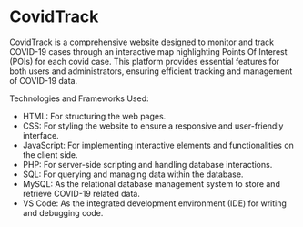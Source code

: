 # CovidTrack
CovidTrack is a comprehensive website designed to monitor and track COVID-19 cases through an interactive map highlighting Points Of Interest (POIs) for each covid case. This platform provides essential features for both users and administrators, ensuring efficient tracking and management of COVID-19 data.

Technologies and Frameworks Used:
* HTML: For structuring the web pages.
* CSS: For styling the website to ensure a responsive and user-friendly interface.
* JavaScript: For implementing interactive elements and functionalities on the client side.
* PHP: For server-side scripting and handling database interactions.
* SQL: For querying and managing data within the database.
* MySQL: As the relational database management system to store and retrieve COVID-19 related data.
* VS Code: As the integrated development environment (IDE) for writing and debugging code.

